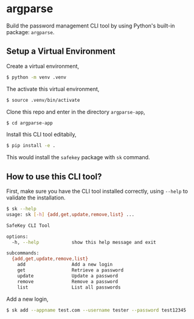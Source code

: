 # argparse

Build the password management CLI tool by using Python's built-in package: `argparse`.


## Setup a Virtual Environment

Create a virtual environment,

```bash
$ python -m venv .venv
```

The activate this virtual environment,

```bash
$ source .venv/bin/activate
```

Clone this repo and enter in the directory `argparse-app`,

```bash
$ cd argparse-app
```

Install this CLI tool editabily,

```bash
$ pip install -e .
```

This would install the `safekey` package with `sk` command. 


## How to use this CLI tool?

First, make sure you have the CLI tool installed correctly, using `--help` to validate the installation.

```bash
$ sk --help
usage: sk [-h] {add,get,update,remove,list} ...

SafeKey CLI Tool

options:
  -h, --help            show this help message and exit

subcommands:
  {add,get,update,remove,list}
    add                 Add a new login
    get                 Retrieve a password
    update              Update a password
    remove              Remove a password
    list                List all passwords
```

Add a new login,

```bash
$ sk add --appname test.com --username tester --password test12345
```
